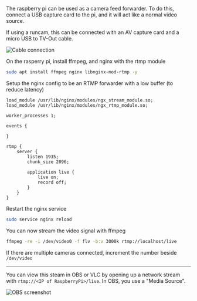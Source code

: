 The raspberry pi can be used as a camera feed forwarder. To do this, connect a USB capture card to the pi, and it will act like a normal video source.

If using a runcam, this can be connected with an AV capture card and a micro USB to TV-Out cable.

![Cable connection](https://i.imgur.com/1YCzmoR.jpg)

On the rasperry pi, install ffmpeg, and nginx with the rtmp module

```bash
sudo apt install ffmpeg nginx libnginx-mod-rtmp -y
```

Setup the nginx config to be an RTMP forwarder with a low buffer (to reduce latency)

```
load_module /usr/lib/nginx/modules/ngx_stream_module.so;
load_module /usr/lib/nginx/modules/ngx_rtmp_module.so;

worker_processes 1;

events {

}

rtmp {
    server {
        listen 1935;
        chunk_size 2096;

        application live {
            live on;
            record off;
        }
    }
}
```

Restart the nginx service

```bash
sudo service nginx reload
```

You can now stream the video signal with ffmpeg

```bash
ffmpeg -re -i /dev/video0 -f flv -b:v 3000k rtmp://localhost/live
```

If there are multiple cameras connected, increment the number beside `/dev/video`

***

You can view this steam in OBS or VLC by opening up a network stream with `rtmp://<IP of RaspberryPi>/live`. In OBS, you use a "Media Source".

![OBS screenshot](https://i.imgur.com/zC9xZoi.png)
